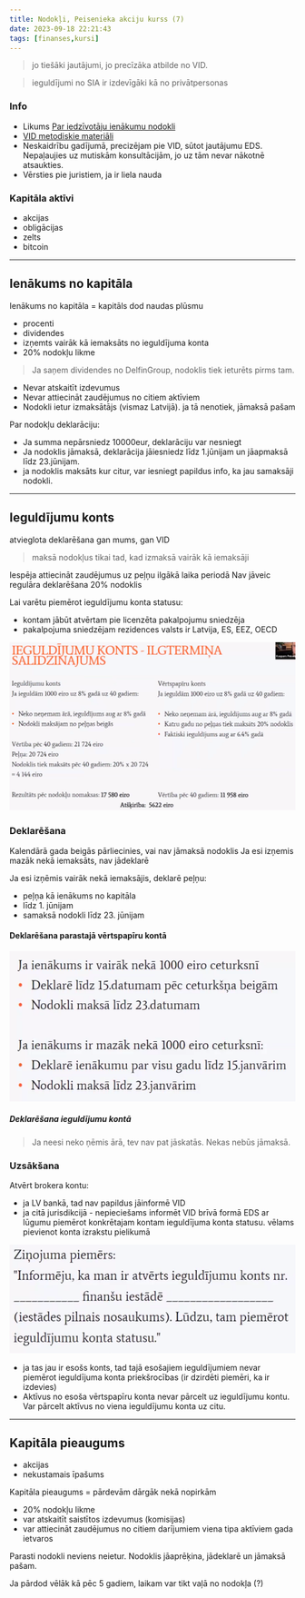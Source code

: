 ```yaml
---
title: Nodokļi, Peisenieka akciju kurss (7)
date: 2023-09-18 22:21:43
tags: [finanses,kursi]
---
```


> jo tiešāki jautājumi, jo precīzāka atbilde no VID.

> ieguldījumi no SIA ir izdevīgāki kā no privātpersonas

### Info

- Likums [Par iedzīvotāju ienākumu nodokli](https://likumi.lv/doc.php?id=56880)
- [VID metodiskie materiāli](https://www.vid.gov.lv/lv/iedzivotajiem)
- Neskaidrību gadījumā, precizējam pie VID, sūtot jautājumu EDS. Nepaļaujies uz mutiskām konsultācijām, jo uz tām nevar nākotnē atsaukties.
- Vērsties pie juristiem, ja ir liela nauda

### Kapitāla aktīvi
- akcijas
- obligācijas
- zelts
- bitcoin

---

## Ienākums no kapitāla

Ienākums no kapitāla = kapitāls dod naudas plūsmu
- procenti
- dividendes
- izņemts vairāk kā iemaksāts no ieguldījuma konta
- 20% nodokļu likme


> Ja saņem dividendes no DelfinGroup, nodoklis tiek ieturēts pirms tam.


- Nevar atskaitīt izdevumus
- Nevar attiecināt zaudējumus no citiem aktīviem
- Nodokli ietur izmaksātājs (vismaz Latvijā). ja tā nenotiek, jāmaksā pašam

Par nodokļu deklarāciju:
- Ja summa nepārsniedz 10000eur, deklarāciju var nesniegt
- Ja nodoklis jāmaksā, deklarācija jāiesniedz līdz 1.jūnijam un jāapmaksā līdz 23.jūnijam.
- ja nodoklis maksāts kur citur, var iesniegt papildus info, ka jau samaksāji nodokli.

---

## Ieguldījumu konts

atvieglota deklarēšana gan mums, gan VID
> maksā nodokļus tikai tad, kad izmaksā vairāk kā iemaksāji

Iespēja attiecināt zaudējumus uz peļņu ilgākā laika periodā
Nav jāveic regulāra deklarēšana
20% nodoklis


Lai varētu piemērot ieguldījumu konta statusu:
- kontam jābūt atvērtam pie licenzēta pakalpojumu sniedzēja
- pakalpojuma sniedzējam rezidences valsts ir Latvija, ES, EEZ, OECD

![ieguldījuma konts vs vērtspapīru konts](images/ieguldijumu-konts.png)

### Deklarēšana

Kalendārā gada beigās pārliecinies, vai nav jāmaksā nodoklis
Ja esi izņemis mazāk nekā iemaksāts, nav jādeklarē

Ja esi izņēmis vairāk nekā iemaksājis, deklarē peļņu:
- peļņa kā ienākums no kapitāla
- līdz 1. jūnijam
- samaksā nodokli līdz 23. jūnijam


#### Deklarēšana parastajā vērtspapīru kontā
![deklarēšana](images/deklaresana-1.png)

##### Deklarēšana ieguldījumu kontā
> Ja neesi neko ņēmis ārā, tev nav pat jāskatās. Nekas nebūs jāmaksā.


### Uzsākšana

Atvērt brokera kontu:
- ja LV bankā, tad nav papildus jāinformē VID
- ja citā jurisdikcijā - nepieciešams informēt VID brīvā formā EDS ar lūgumu piemērot konkrētajam kontam ieguldījuma konta statusu. vēlams pievienot konta izrakstu pielikumā

![ziņojuma piemērs](images/piemers-vid-zinojumam.png)
- ja tas jau ir esošs konts, tad tajā esošajiem ieguldījumiem nevar piemērot ieguldījuma konta priekšrocības (ir dzirdēti piemēri, ka ir izdevies)
- Aktīvus no esoša vērtspapīru konta nevar pārcelt uz ieguldījumu kontu. Var pārcelt aktīvus no viena ieguldījumu konta uz citu.

---

## Kapitāla pieaugums

- akcijas
- nekustamais īpašums

Kapitāla pieaugums = pārdevām dārgāk nekā nopirkām

- 20% nodokļu likme
- var atskaitīt saistītos izdevumus (komisijas)
- var attiecināt zaudējumus no citiem darījumiem viena tipa aktīviem gada ietvaros

Parasti nodokli neviens neietur. Nodoklis jāaprēķina, jādeklarē un jāmaksā pašam.

Ja pārdod vēlāk kā pēc 5 gadiem, laikam var tikt vaļā no nodokļa (?)
